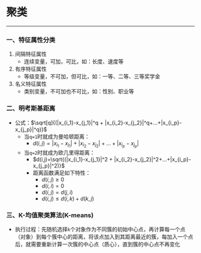 # 聚类

---

### 一、特征属性分类

1. 间隔特征属性
	- 连续变量，可加，可比，如：长度、速度等
2. 有序特征属性
	- 等级变量，不可加，但可比，如：一等、二等、三等奖学金
3. 名义特征属性
	- 类别变量，不可加也不可比，如：性别、职业等

### 二、明考斯基距离

- 公式：$\sqrt[q]{(|x_{i_1}-x_{j_1}|^q + |x_{i_2}-x_{j_2}|^q+...+|x_{i_p}-x_{j_p}|^q)}$
	- 当`q=1`时就成为曼哈顿距离：
		- $d(i,j)=|x_{i_1}-x_{j_1}| + |x_{i_2}-x_{j_2}|+...+|x_{i_p}-x_{j_p}|$
	- 当`q=2`时就成为欧几里得距离：
		- $d(i,j)=\sqrt{(|x_{i_1}-x_{j_1}|^2 + |x_{i_2}-x_{j_2}|^2+...+|x_{i_p}-x_{j_p}|^2)}$
		- 距离函数满足如下特性：
			- $d(i,j)\geq 0$
			- $d(i,i)=0$
			- $d(i,j)=d(j,i)$
			- $d(i,j)\leq d(i,k)+d(k,j)$
### 三、K-均值聚类算法(K-means)

- 执行过程：先随机选择`k`个对象作为不同簇的初始中心点，再计算每一个点（对象）到每个簇中心的距离，将该点加入到其距离最近的簇，每加入一个点后，就需要重新计算一次簇的中心点（质心），直到簇的中心点不再变化